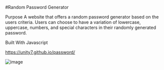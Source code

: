 #Random Password Generator

Purpose
A website that offers a random password generator based on the users criteria.
Users can choose to have a variation of lowercase, uppercase, numbers, and special characters in their randomly generated password.

Built With
Javascript

https://unity7.github.io/password/

![image](https://user-images.githubusercontent.com/44449168/109403366-c3202200-7911-11eb-9205-9cc0fde91db0.png)